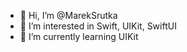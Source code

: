 - 👋 Hi, I’m @MarekSrutka
- 👀 I’m interested in Swift, UIKit, SwiftUI
- 🌱 I’m currently learning UIKit

<!---
MarekSrutka/MarekSrutka is a ✨ special ✨ repository because its `README.md` (this file) appears on your GitHub profile.
You can click the Preview link to take a look at your changes.
--->
